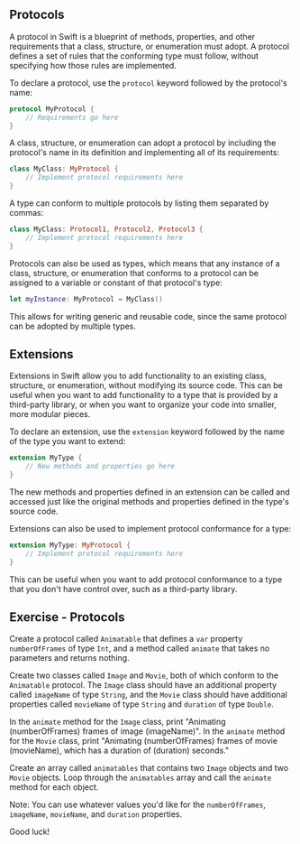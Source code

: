 ## Protocols

A protocol in Swift is a blueprint of methods, properties, and other requirements that a class, structure, or enumeration must adopt. A protocol defines a set of rules that the conforming type must follow, without specifying how those rules are implemented. 

To declare a protocol, use the `protocol` keyword followed by the protocol's name:

```swift
protocol MyProtocol {
    // Requirements go here
}
```

A class, structure, or enumeration can adopt a protocol by including the protocol's name in its definition and implementing all of its requirements:

```swift
class MyClass: MyProtocol {
    // Implement protocol requirements here
}
```

A type can conform to multiple protocols by listing them separated by commas:

```swift
class MyClass: Protocol1, Protocol2, Protocol3 {
    // Implement protocol requirements here
}
```

Protocols can also be used as types, which means that any instance of a class, structure, or enumeration that conforms to a protocol can be assigned to a variable or constant of that protocol's type:

```swift
let myInstance: MyProtocol = MyClass()
```

This allows for writing generic and reusable code, since the same protocol can be adopted by multiple types.

## Extensions

Extensions in Swift allow you to add functionality to an existing class, structure, or enumeration, without modifying its source code. This can be useful when you want to add functionality to a type that is provided by a third-party library, or when you want to organize your code into smaller, more modular pieces.

To declare an extension, use the `extension` keyword followed by the name of the type you want to extend:

```swift
extension MyType {
    // New methods and properties go here
}
```

The new methods and properties defined in an extension can be called and accessed just like the original methods and properties defined in the type's source code.

Extensions can also be used to implement protocol conformance for a type:

```swift
extension MyType: MyProtocol {
    // Implement protocol requirements here
}
```

This can be useful when you want to add protocol conformance to a type that you don't have control over, such as a third-party library.


## Exercise - Protocols

Create a protocol called `Animatable` that defines a `var` property `numberOfFrames` of type `Int`, and a method called `animate` that takes no parameters and returns nothing. 

Create two classes called `Image` and `Movie`, both of which conform to the `Animatable` protocol. The `Image` class should have an additional property called `imageName` of type `String`, and the `Movie` class should have additional properties called `movieName` of type `String` and `duration` of type `Double`. 

In the `animate` method for the `Image` class, print "Animating \(numberOfFrames) frames of image \(imageName)". In the `animate` method for the `Movie` class, print "Animating \(numberOfFrames) frames of movie \(movieName), which has a duration of \(duration) seconds."

Create an array called `animatables` that contains two `Image` objects and two `Movie` objects. Loop through the `animatables` array and call the `animate` method for each object. 

Note: You can use whatever values you'd like for the `numberOfFrames`, `imageName`, `movieName`, and `duration` properties.

Good luck!
